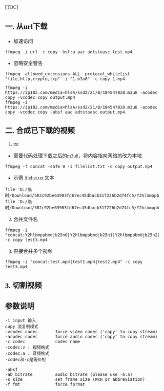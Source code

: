 <font face="Simsun" size=3>

[TOC]



## 一. 从url下载

- 加速访问
~~~
ffmpeg -i url -c copy -bsf:a aac_adtstoasc test.mp4
~~~
- 忽略安全警告
~~~
ffmpeg -allowed_extensions ALL -protocol_whitelist "file,http,crypto,tcp" -i "1.m3u8" -c copy 1.mp4
~~~
~~~
ffmpeg -i https://ip182.com/media=hlsA/ssd2/21/8/184547828.m3u8 -acodec copy -vcodec copy output.mp4
ffmpeg -i https://ip182.com/media=hlsA/ssd2/21/8/184547828.m3u8 -acodec copy -vcodec copy -absf aac_adtstoasc output.mp4
~~~

## 二. 合成已下载的视频

1. txt
- 需要代码处理下载之后的m3u8，将内容指向网络的改为本地
~~~
ffmpeg -f concat -safe 0 -i filelist.txt -c copy output.mp4
~~~
- 示例 filelist.txt 文本
~~~
file 'D:/临时/Download/582c92be63903fd67ec45dbacb317226b2d74fc5/Y2hlbmppbmdjb25n0'
file 'D:/临时/Download/582c92be63903fd67ec45dbacb317226b2d74fc5/Y2hlbmppbmdjb25n1'
~~~
2. 合并文件名
~~~
ffmpeg -i "concat:Y2hlbmppbmdjb25n0|Y2hlbmppbmdjb25n1|Y2hlbmppbmdjb25n2|Y2hlbmppbmdjb25n3|Y2hlbmppbmdjb25n4" -c copy test3.mp4
~~~
3. 直接合并多个视频
~~~
ffmpeg -i "concat:test.mp4|test1.mp4|test2.mp4" -c copy test3.mp4
~~~

## 3. 切割视频


## 参数说明

~~~
-i input 输入
copy 流复制模式
-vcodec codec       force video codec ('copy' to copy stream)
-acodec codec       force audio codec ('copy' to copy stream)
-c codec            codec name
-codec:v : 视频格式
-codec:a : 音频格式
-codec和-c是等价的

-absf
-ab bitrate         audio bitrate (please use -b:a)
-s size             set frame size (WxH or abbreviation)
-f fmt              force format

~~~

</font>